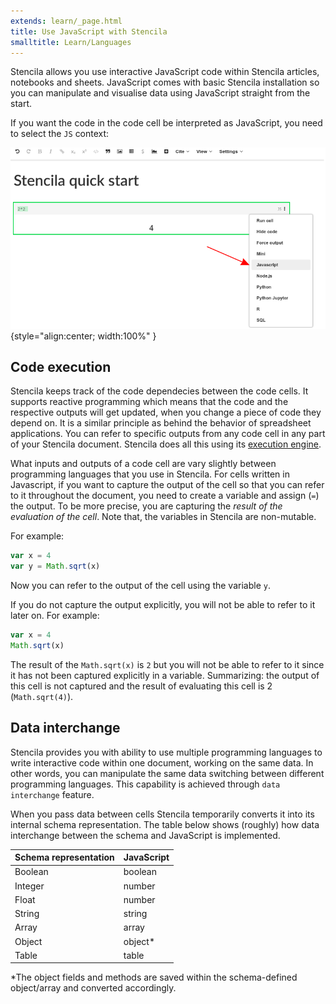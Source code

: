 ```yaml
---
extends: learn/_page.html
title: Use JavaScript with Stencila
smalltitle: Learn/Languages
---
```


Stencila allows you use interactive JavaScript code within Stencila articles, notebooks and sheets. JavaScript comes with basic Stencila installation so you can
manipulate and visualise data using JavaScript straight from the start.

If you want the code in the code cell be interpreted as JavaScript, you need to select the `JS` context:

![JavaScript in Stencila Cell](../img/js-context.png)
{style="align:center; width:100%" }

## Code execution

Stencila keeps track of the code dependecies between the code cells. It supports reactive programming which means that the code and the respective outputs
will get updated, when you change a piece of code they depend on. It is a similar principle as behind the behavior of spreadsheet applications.
You can refer to specific outputs from any code cell in any part of your Stencila document. Stencila does all this using its [execution engine]().

What inputs and outputs of a code cell are vary slightly between programming languages that you use in Stencila. For cells written in Javascript,
if you want to capture the output of the cell so that you can refer to it throughout the document, you need to create a variable and assign (`=`) the output. To be more precise, you are capturing the _result of the evaluation of the cell_.
Note that, the variables in Stencila are non-mutable.

For example:

```js
var x = 4
var y = Math.sqrt(x)
```

Now you can refer to the output of the cell using the variable `y`.

If you do not capture the output explicitly, you will not be able to refer to it later on. For example:

```js
var x = 4
Math.sqrt(x)
```

The result of the `Math.sqrt(x)` is `2` but you will not be able to refer to it since it has not been captured explicitly in a variable.
Summarizing: the output of this cell is not captured and the result of evaluating this cell is 2 (`Math.sqrt(4)`).

## Data interchange

Stencila provides you with ability to use multiple programming languages to write interactive code within
one document, working on the same data. In other words, you can manipulate the same data switching between different programming
languages. This capability is achieved through `data interchange` feature.

When you pass data between cells Stencila temporarily converts it into its internal schema representation.
The table below shows (roughly) how data interchange between the schema and JavaScript is implemented.

| Schema representation | JavaScript |
| :-------------------- | :--------- |
| Boolean               | boolean    |
| Integer               | number     |
| Float                 | number     |
| String                | string     |
| Array                 | array      |
| Object                | object\*   |
| Table                 | table      |

\*The object fields and methods are saved within the schema-defined object/array and converted accordingly.
